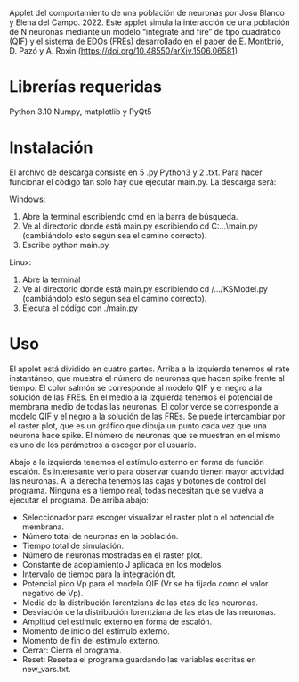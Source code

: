 Applet del comportamiento de una población de neuronas por Josu Blanco y Elena del Campo. 2022.
Este applet simula la interacción de una población de N neuronas mediante un modelo “integrate and fire” de tipo cuadrático (QIF) y el sistema de EDOs (FREs) desarrollado en el paper de E. Montbrió, D. Pazó y A. Roxin (https://doi.org/10.48550/arXiv.1506.06581)

# Librerías requeridas

Python 3.10
Numpy, matplotlib y PyQt5

# Instalación

El archivo de descarga consiste en 5 .py Python3 y 2 .txt. Para hacer funcionar el código tan solo hay que ejecutar main.py. La descarga será:

Windows:
 1. Abre la terminal escribiendo cmd en la barra de búsqueda.
 2. Ve al directorio donde está main.py escribiendo cd C:...\main.py (cambiándolo esto según sea el camino correcto).
 3. Escribe python main.py

Linux:
 1. Abre la terminal
 2. Ve al directorio donde está main.py escribiendo cd /.../KSModel.py (cambiándolo esto según sea el camino correcto).
 3. Ejecuta el código con ./main.py

# Uso

El applet está dividido en cuatro partes.
Arriba a la izquierda tenemos el rate instantáneo, que muestra el número de neuronas que hacen spike frente al tiempo. El color salmón se corresponde al modelo QIF y el negro a la solución de las FREs.
En el medio a la izquierda tenemos el potencial de membrana medio de todas las neuronas. El color verde se corresponde al modelo QIF y el negro a la solución de las FREs. Se puede intercambiar por el raster plot, que es un gráfico que dibuja un punto cada vez que una neurona hace spike. El número de neuronas que se muestran en el mismo es uno de los parámetros a escoger por el usuario.
 
Abajo a la izquierda tenemos el estímulo externo en forma de función escalón. Es interesante verlo para observar cuando tienen mayor actividad las neuronas.
A la derecha tenemos las cajas y botones de control del programa. Ninguna es a tiempo real, todas necesitan que se vuelva a ejecutar el programa. De arriba abajo:
  - Seleccionador para escoger visualizar el raster plot o el potencial de membrana.
  - Número total de neuronas en la población.
  - Tiempo total de simulación.
  - Número de neuronas mostradas en el raster plot.
  - Constante de acoplamiento J aplicada en los modelos.
  - Intervalo de tiempo para la integración dt.
  - Potencial pico Vp para el modelo QIF (Vr se ha fijado como el valor negativo de Vp).
  - Media de la distribución lorentziana de las etas de las neuronas.
  - Desviación de la distribución lorentziana de las etas de las neuronas.
  - Amplitud del estímulo externo en forma de escalón.
  - Momento de inicio del estímulo externo.
  - Momento de fin del estímulo externo.
  - Cerrar: Cierra el programa.
  - Reset: Resetea el programa guardando las variables escritas en new_vars.txt.

